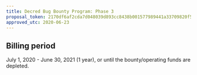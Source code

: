 ```yaml
---
title: Decred Bug Bounty Program: Phase 3
proposal_token: 2170df6af2cda7d048039d893cc8438b001577989441a33709820f56df7075c0
approved_utc: 2020-06-23
---
```


## Billing period

July 1, 2020 - June 30, 2021 (1 year), or until the bounty/operating funds are depleted.
